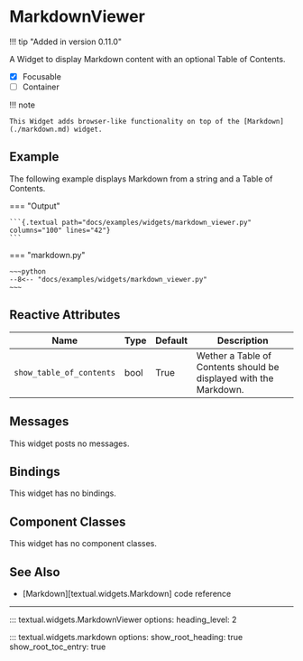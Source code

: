 # MarkdownViewer

!!! tip "Added in version 0.11.0"

A Widget to display Markdown content with an optional Table of Contents.

- [x] Focusable
- [ ] Container

!!! note

    This Widget adds browser-like functionality on top of the [Markdown](./markdown.md) widget.


## Example

The following example displays Markdown from a string and a Table of Contents.

=== "Output"

    ```{.textual path="docs/examples/widgets/markdown_viewer.py" columns="100" lines="42"}
    ```

=== "markdown.py"

    ~~~python
    --8<-- "docs/examples/widgets/markdown_viewer.py"
    ~~~

## Reactive Attributes

| Name                     | Type | Default | Description                                                       |
| ------------------------ | ---- | ------- | ----------------------------------------------------------------- |
| `show_table_of_contents` | bool | True    | Wether a Table of Contents should be displayed with the Markdown. |

## Messages

This widget posts no messages.

## Bindings

This widget has no bindings.

## Component Classes

This widget has no component classes.

## See Also

* [Markdown][textual.widgets.Markdown] code reference



---


::: textual.widgets.MarkdownViewer
    options:
      heading_level: 2


::: textual.widgets.markdown
    options:
      show_root_heading: true
      show_root_toc_entry: true
